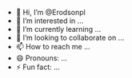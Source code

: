 - 👋 Hi, I’m @Erodsonpl
- 👀 I’m interested in ...
- 🌱 I’m currently learning ...
- 💞️ I’m looking to collaborate on ...
- 📫 How to reach me ...
- 😄 Pronouns: ...
- ⚡ Fun fact: ...

<!---
Erodsonpl/Erodsonpl is a ✨ special ✨ repository because its `README.md` (this file) appears on your GitHub profile.
You can click the Preview link to take a look at your changes.
--->
